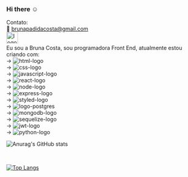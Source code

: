 ### Hi there :relaxed:
Contato:
<br>
:e-mail: brunapadidacosta@gmail.com   
<a href="https://www.linkedin.com/in/bruna-padilha-da-costa-15828893" target="_blank"> <img src="https://mktoolboxsuite.com/wp-content/uploads/2019/08/linkedin-300x263.jpg" alt="logo-linkedin" width="30px"> <a/>   
Eu sou a Bruna Costa, sou programadora Front End, atualmente estou criando com:
<br>
  → <img src="https://img.shields.io/badge/HTML5-E34F26?style=for-the-badge&logo=html5&logoColor=white" alt="html-logo"/>
  <br>
  → <img src="https://img.shields.io/badge/CSS3-1572B6?style=for-the-badge&logo=css3&logoColor=white" alt="css-logo"/>
<br>
  → <img src="https://img.shields.io/badge/JavaScript-F7DF1E?style=for-the-badge&logo=javascript&logoColor=black" alt="javascript-logo"/>
<br>
  → <img src="https://img.shields.io/badge/React-20232A?style=for-the-badge&logo=react&logoColor=61DAFB" alt="react-logo"/>
<br>
  → <img src="https://img.shields.io/badge/Node.js-43853D?style=for-the-badge&logo=node.js&logoColor=white" alt="node-logo"/>
<br>
  → <img src="https://img.shields.io/badge/Express.js-404D59?style=for-the-badge" alt="express-logo"/>
<br>
  → <img src="https://img.shields.io/badge/styled--components-DB7093?style=for-the-badge&logo=styled-components&logoColor=white" alt="styled-logo"/>
<br>
  → <img src="https://img.shields.io/badge/PostgreSQL-316192?style=for-the-badge&logo=postgresql&logoColor=white" alt="logo-postgres"/>
<br>
  → <img src="https://img.shields.io/badge/MongoDB-4EA94B?style=for-the-badge&logo=mongodb&logoColor=white" alt="mongodb-logo"/>
<br>
  → <img src="https://img.shields.io/badge/sequelize-323330?style=for-the-badge&logo=sequelize&logoColor=blue" alt="sequelize-logo"/>
<br>
  → <img src="https://img.shields.io/badge/json%20web%20tokens-323330?style=for-the-badge&logo=json-web-tokens&logoColor=pink" alt="jwt-logo"/>
<br>
  → <img src="https://img.shields.io/badge/Python-3776AB?style=for-the-badge&logo=python&logoColor=white" alt="python-logo"/>
<br>
  
  ![Anurag's GitHub stats](https://github-readme-stats.vercel.app/api?username=brunapcosta)
  
  <br>
  
  [![Top Langs](https://github-readme-stats.vercel.app/api/top-langs/?username=brunapcosta)](https://github.com/anuraghazra/github-readme-stats)
